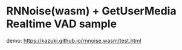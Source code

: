 # RNNoise(wasm) + GetUserMedia Realtime VAD sample

demo: https://kazuki.github.io/rnnoise.wasm/test.html
